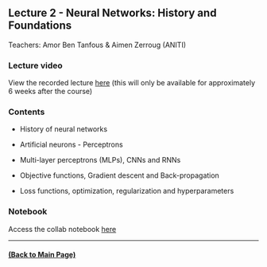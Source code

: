 ## Lecture 2 - Neural Networks: History and Foundations
Teachers: Amor Ben Tanfous & Aimen Zerroug (ANITI)

### Lecture video

View the recorded lecture [here](https://drive.google.com/file/d/1oykaczy7B_qcDTkx26V2euojdjOjUUOI/view?usp=sharing) (this will only be available for approximately 6 weeks after the course)

### Contents

* History of neural networks 

* Artificial neurons - Perceptrons

* Multi-layer perceptrons (MLPs), CNNs and RNNs

* Objective functions, Gradient descent and Back-propagation

* Loss functions, optimization, regularization and hyperparameters

### Notebook
Access the collab notebook [here](https://colab.research.google.com/drive/1fmX70jjsri5Imci-aHMYzvK1E2ikijj7?usp=sharing) 

---
#### [(Back to Main Page)](../index.md)
